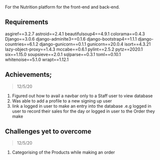For the Nutrition platform for the front-end and back-end.

## Requirements

asgiref==3.2.7
astroid==2.4.1
beautifulsoup4==4.9.1
colorama==0.4.3
Django==3.0.6
django-adminlte3==0.1.6
django-bootstrap4==1.1.1
django-countries==6.1.2
django-gunicorn==0.1.1
gunicorn==20.0.4
isort==4.3.21
lazy-object-proxy==1.4.3
mccabe==0.6.1
pylint==2.5.2
pytz==2020.1
six==1.15.0
soupsieve==2.0.1
sqlparse==0.3.1
toml==0.10.1
whitenoise==5.1.0
wrapt==1.12.1


## Achievements; 
> 12/5/20 
1. Figured out how to avail a navbar only to a Staff user to view database
2. Was able to add a profile to a new signing up user
3. link a logged in user to make an entry into the database .e.g logged in user to record their sales for the day
   or logged in user to the Order they make

## Challenges yet to overcome
> 12/5/20
 
1. Categorising of the Products while making an order
 

